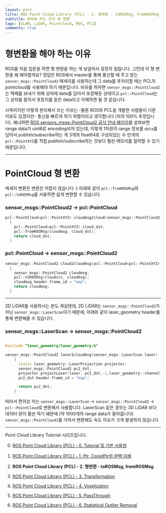 ```yaml
---
layout: post
title: ROS Point Cloud Library (PCL) - 2. 형변환 - toROSMsg, fromROSMsg
subtitle: ROS와 PCL 간의 형 변환
tags: [SLAM, LiDAR, Pointcloud, ROS, PCL]
comments: true
---
```


# 형변환을 해야 하는 이유

ROS를 처음 입문을 하면 형 변환을 하는 게 낯설어서 굉장히 힘듭니다. 그런데 이 형 변환을 왜 해야할까요? 정답은 ROS에서 master를 통해 통신할 때 주고 받는 `sensor_msgs::PointCloud2` 메세지를 사용하는데 그 data를 후처리할 때는 PCL의 pointcloud를 사용해야 하기 때문입니다. 비유를 하자면 `sensor_msgs::PointCloud2`는 택배를 보내기 위해 상자에 data를 담아서 포장해둔 상태이고 `pcl::PointCloud`는 그 상자를 뜯어서 포장지를 뜯은 data라고 이해하면 될 것 같습니다. 

사족이지만 이렇게 분리해서 쓰는 이유는 -물론 ROS와 PCL을 개발한 사람들이 다른 이유도 있겠지만- 통신을 빠르게 하기 위함이라고 생각합니다 (저의 100% 추정입니다). 왜냐하면 [ROS sensors_msgs::PointCloud2 공식 안내 페이지](http://docs.ros.org/melodic/api/sensor_msgs/html/msg/PointCloud2.html)를 살펴보면 range data가 uint8로 encoding되어 있는데, 이렇게 1차원의 range 정보를 `data`를 담아서 publish/subscribe하는 게 3개의 float64로 구성되있는 수 만개의 `pcl::PointXYZ`를 직접 publish/subscribe하는 것보다 훨씬 메모리를 절약할 수 있기 때문입니다. 

---

# PointCloud 형 변환 

메세지 변환은 변환은 어렵지 않습니다 :) 아래와 같이 `pcl::fromROSMsg`와 `pcl::toROSMsg`를 사용하면 쉽게 변환할 수 있습니다. 

### sensor_msgs::PointCloud2 → pcl::PointCloud

```cpp
pcl::PointCloud<pcl::PointXYZ> cloudmsg2cloud(sensor_msgs::PointCloud2 cloudmsg)
  {
    pcl::PointCloud<pcl::PointXYZ> cloud_dst;
    pcl::fromROSMsg(cloudmsg, cloud_dst);
    return cloud_dst;
  }
```
### pcl::PointCloud → sensor_msgs::PointCloud2
```cpp
sensor_msgs::PointCloud2 cloud2cloudmsg(pcl::PointCloud<pcl::PointXYZ> cloud_src)
  {
    sensor_msgs::PointCloud2 cloudmsg;
    pcl::toROSMsg(cloudsrc, cloudmsg);
    cloudmsg.header.frame_id = "map";
    return cloudmsg;
  }
```

---

2D LiDAR를 사용하시는 분도 계실텐데, 2D LiDAR는 `sensor_msgs::PointCloud2`가 아닌 `sensor_msgs::LaserScan`이기 때문에, 아래와 같이 laser_geometry header를 통해 변환해줄 수 있습니다.

### sensor_msgs::LaserScan → sensor_msgs::PointCloud2
```cpp

#include "laser_geometry/laser_geometry.h"

sensor_msgs::PointCloud2 laser2cloudmsg(sensor_msgs::LaserScan laser)
    {
      static laser_geometry::LaserProjection projector;
      sensor_msgs::PointCloud2 pc2_dst;
      projector.projectLaser(laser, pc2_dst,-1,laser_geometry::channel_option::Intensity | laser_geometry::channel_option::Distance);
      pc2_dst.header.frame_id = "map";

      return pc2_dst;
    }
```

따라서 편의상 저는 `sensor_msgs::LaserScan` → `sensor_msgs::PointCloud2` → `pcl::PointCloud`로 변환해서 사용합니다. LaserScan 같은 경우는 3D LiDAR 보다 데이터 양이 훨씬 적기 떄문에 (약 1000개의 range data가 들어옵니다) `sensor_msgs::PointCloud2`를 거쳐서 변환해도 속도 이슈가 크게 발생하지 않습니다.

---


Point Cloud Library Tutorial 시리즈입니다.

0. [ROS Point Cloud Library (PCL) - 0. Tutorial 및 기본 사용법](https://limhyungtae.github.io/2019-11-29-ROS-Point-Cloud-Library-(PCL)-0.-Tutorial-%EB%B0%8F-%EA%B8%B0%EB%B3%B8-%EC%82%AC%EC%9A%A9%EB%B2%95/)

1. [ROS Point Cloud Library (PCL) - 1. Ptr, ConstPtr의 완벽 이해](https://limhyungtae.github.io/2019-11-29-ROS-Point-Cloud-Library-(PCL)-1.-Ptr,-ConstPtr%EC%9D%98-%EC%99%84%EB%B2%BD-%EC%9D%B4%ED%95%B4/)

2. **ROS Point Cloud Library (PCL) - 2. 형변환 - toROSMsg, fromROSMsg**

3. [ROS Point Cloud Library (PCL) - 3. Transformation](https://limhyungtae.github.io/2019-11-29-ROS-Point-Cloud-Library-(PCL)-3.-Transformation/)

4. [ROS Point Cloud Library (PCL) - 4. Voxelization](https://limhyungtae.github.io/2019-11-29-ROS-Point-Cloud-Library-(PCL)-4.-Voxelization/)

5. [ROS Point Cloud Library (PCL) - 5. PassThrough](https://limhyungtae.github.io/2019-11-29-ROS-Point-Cloud-Library-(PCL)-5.-PassThrough/)

6. [ROS Point Cloud Library (PCL) - 6. Statistical Outlier Removal](https://limhyungtae.github.io/2019-11-29-ROS-Point-Cloud-Library-(PCL)-6.-Statistical-Outlier-Removal/)

